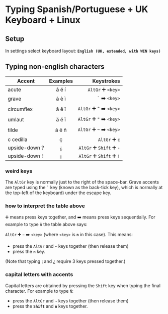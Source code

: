 # Typing Spanish/Portuguese + UK Keyboard + Linux

## Setup

In settings select keyboard layout: **`English (UK, extended, with WIN keys)`**

## Typing non-english characters

Accent        | Examples | Keystrokes
------------- |:--------:| ----------:
acute         | á é í    | `AltGr` :heavy_plus_sign: `<key>`
grave         | à è ì    | `` ` `` :arrow_right: `<key>`
circumflex    | â ê î    | `AltGr` :heavy_plus_sign: `^` :arrow_right: `<key>`
umlaut        | ä ë ï    | `AltGr` :heavy_plus_sign: `"` :arrow_right: `<key>`
tilde         | ã ẽ ñ    | `AltGr` :heavy_plus_sign: `~` :arrow_right: `<key>`
c cedilla     | ç        | `AltGr` :heavy_plus_sign: `c`
upside-down ? | ¿        | `AltGr` :heavy_plus_sign: `Shift` :heavy_plus_sign: `-`
upside-down ! | ¡        | `AltGr` :heavy_plus_sign: `Shift` :heavy_plus_sign: `!`

### weird keys

The `AltGr` key is normally just to the right of the space-bar. Grave accents are typed using the `` ` `` key (known as the back-tick key), which is normally at the top-left of the keyboard) under the escape key. 

### how to interpret the table above 

:heavy_plus_sign: means press keys together, and :arrow_right: means press keys sequentially. For example to type `ñ` the table above says:

`AltGr` :heavy_plus_sign: `~` :arrow_right: `<key>` (where `<key>` is **`n`** in this case). This means: 
- press the `AltGr` and `~` keys together (then release them)
- press the **`n`** key.

(Note that typing ¡ and ¿ require 3 keys pressed together.)

### capital letters with accents

Capital letters are obtained by pressing the `Shift` key when typing the final character. For example to type `Ñ`:
- press the `AltGr` and `~` keys together (then release them)
- press the **`Shift`** and **`n`** keys together.
